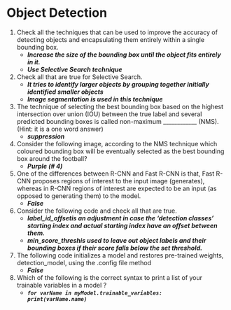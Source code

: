 # Object Detection

1. Check all the techniques that can be used to improve the accuracy of detecting objects and encapsulating them entirely within a single bounding box.
    * ***Increase the size of the bounding box until the object fits entirely in it.***
    * ***Use Selective Search technique***
2. Check all that are true for Selective Search.
    * ***It tries to identify larger objects by grouping together initially identified smaller objects***
    * ***Image segmentation is used in this technique***
3. The technique of selecting the best bounding box based on the highest intersection over union (IOU) between the true label and several predicted bounding boxes is called non-maximum ____________ (NMS). 
(Hint: it is a one word answer)
    * ***suppression***
4. Consider the following image, according to the NMS technique which coloured bounding box will be eventually selected as the best bounding box around the football?
    * ***Purple (# 4)***
5. One of the differences between R-CNN and Fast R-CNN is that, Fast R-CNN proposes regions of interest to the input image (generates), whereas in R-CNN regions of interest are expected to be an input
(as opposed to generating them) to the model.
    * ***False***
6. Consider the following code and check all that are true.
    * ***label_id_offsetis an adjustment in case the ‘detection classes’ starting index and actual starting index have an offset between them.***
    * ***min_score_threshis used to leave out object labels and their bounding boxes if their score falls below the set threshold.***
7. The following code initializes a model and restores pre-trained weights, detection_model, using the .config file method 
    * ***False***
8. Which of the following is the correct syntax to print a list of your trainable variables in a model ?
    * ***`for varName in myModel.trainable_variables:    print(varName.name)`***
